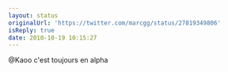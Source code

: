 ```yaml
---
layout: status
originalUrl: 'https://twitter.com/marcgg/status/27819349806'
isReply: true
date: 2010-10-19 10:15:27
---
```


@Kaoo c'est toujours en alpha
